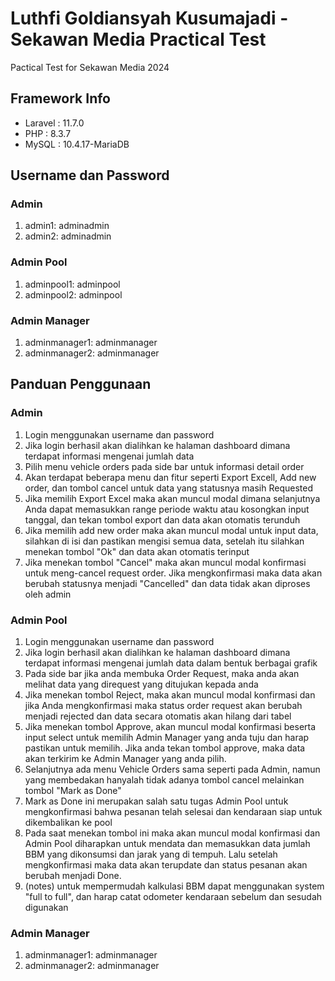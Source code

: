 # Luthfi Goldiansyah Kusumajadi - Sekawan Media Practical Test
 Pactical Test for Sekawan Media 2024

## Framework Info
- Laravel : 11.7.0
- PHP : 8.3.7
- MySQL : 10.4.17-MariaDB

## Username dan Password

### Admin
1. admin1: adminadmin
2. admin2: adminadmin

### Admin Pool
1. adminpool1: adminpool
2. adminpool2: adminpool

### Admin Manager
1. adminmanager1: adminmanager
2. adminmanager2: adminmanager

## Panduan Penggunaan
### Admin
1. Login menggunakan username dan password
2. Jika login berhasil akan dialihkan ke halaman dashboard dimana terdapat informasi mengenai jumlah data
3. Pilih menu vehicle orders pada side bar untuk informasi detail order
4. Akan terdapat beberapa menu dan fitur seperti Export Excell, Add new order, dan tombol cancel untuk data yang statusnya masih Requested
5. Jika memilih Export Excel maka akan muncul modal dimana selanjutnya Anda dapat memasukkan range periode waktu atau kosongkan input tanggal, dan tekan tombol export dan data akan otomatis terunduh
6. Jika memilih add new order maka akan muncul modal untuk input data, silahkan di isi dan pastikan mengisi semua data, setelah itu silahkan menekan tombol "Ok" dan data akan otomatis terinput
7. Jika menekan tombol "Cancel" maka akan muncul modal konfirmasi untuk meng-cancel request order. Jika mengkonfirmasi maka data akan berubah statusnya menjadi "Cancelled" dan data tidak akan diproses oleh admin

### Admin Pool
1. Login menggunakan username dan password
2. Jika login berhasil akan dialihkan ke halaman dashboard dimana terdapat informasi mengenai jumlah data dalam bentuk berbagai grafik
3. Pada side bar jika anda membuka Order Request, maka anda akan melihat data yang direquest yang ditujukan kepada anda
4. Jika menekan tombol Reject, maka akan muncul modal konfirmasi dan jika Anda mengkonfirmasi maka status order request akan berubah menjadi rejected dan data secara otomatis akan hilang dari tabel
5. Jika menekan tombol Approve, akan muncul modal konfirmasi beserta input select untuk memilih Admin Manager yang anda tuju dan harap pastikan untuk memilih. Jika anda tekan tombol approve, maka data akan terkirim ke Admin Manager yang anda pilih.
6. Selanjutnya ada menu Vehicle Orders sama seperti pada Admin, namun yang membedakan hanyalah tidak adanya tombol cancel melainkan tombol "Mark as Done"
7. Mark as Done ini merupakan salah satu tugas Admin Pool untuk mengkonfirmasi bahwa pesanan telah selesai dan kendaraan siap untuk dikembalikan ke pool
8. Pada saat menekan tombol ini maka akan muncul modal konfirmasi dan Admin Pool diharapkan untuk mendata dan memasukkan data jumlah BBM yang dikonsumsi dan jarak yang di tempuh. Lalu setelah mengkonfirmasi maka data akan terupdate dan status pesanan akan berubah menjadi Done.
10. (notes) untuk mempermudah kalkulasi BBM dapat menggunakan system "full to full", dan harap catat odometer kendaraan sebelum dan sesudah digunakan

### Admin Manager
1. adminmanager1: adminmanager
2. adminmanager2: adminmanager
